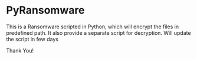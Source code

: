 # PyRansomware
This is a Ransomware scripted in Python, which will encrypt the files in predefined path. It also provide a separate script for decryption.
Will update the script in few days

Thank You!


